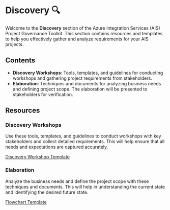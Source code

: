 # Discovery 🔍

Welcome to the **Discovery** section of the Azure Integration Services (AIS) Project Governance Toolkit. This section contains resources and templates to help you effectively gather and analyze requirements for your AIS projects.

## Contents

- **Discovery Workshops**: Tools, templates, and guidelines for conducting workshops and gathering project requirements from stakeholders.
- **Elaboration**: Techniques and documents for analyzing business needs and defining project scope. The elaboration will be presented to stakeholders for verification.

## Resources

### Discovery Workshops
Use these tools, templates, and guidelines to conduct workshops with key stakeholders and collect detailed requirements. This will help ensure that all needs and expectations are captured accurately.

[Discovery Workshop Template](Templates/Discovery_Workshop_Template.md)

### Elaboration
Analyze the business needs and define the project scope with these techniques and documents. This will help in understanding the current state and identifying the desired future state.

[Flowchart Template](Templates/Flowchart_Template.md)